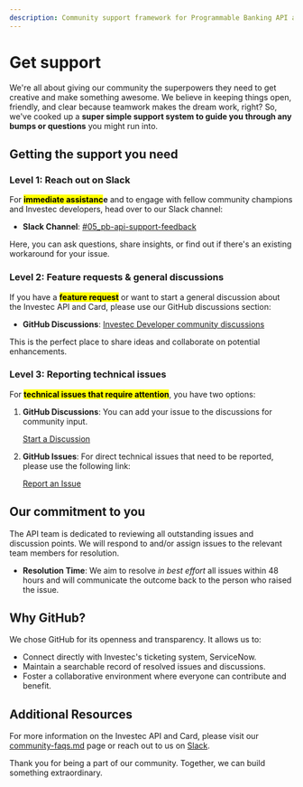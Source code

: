 ```yaml
---
description: Community support framework for Programmable Banking API and card accounts.
---
```


# Get support

We're all about giving our community the superpowers they need to get creative and make something awesome. We believe in keeping things open, friendly, and clear because teamwork makes the dream work, right? So, we've cooked up a **super simple support system to guide you through any bumps or questions** you might run into.

## Getting the support you need

### Level 1: Reach out on Slack

For <mark style="background-color:yellow;">**immediate assistanc**</mark>**e** and to engage with fellow community champions and Investec developers, head over to our Slack channel:

* **Slack Channel**: [#05\_pb-api-support-feedback](https://investec-dev-com.slack.com/archives/C05MQQDUJ3E)

Here, you can ask questions, share insights, or find out if there's an existing workaround for your issue.

### Level 2: Feature requests & general discussions

If you have a <mark style="background-color:yellow;">**feature request**</mark> or want to start a general discussion about the Investec API and Card, please use our GitHub discussions section:

* **GitHub Discussions**: [Investec Developer community discussions](https://github.com/orgs/Investec-Developer-Community/discussions)

This is the perfect place to share ideas and collaborate on potential enhancements.

### Level 3: Reporting technical issues

For <mark style="background-color:yellow;">**technical issues that require attention**</mark>, you have two options:

1.  **GitHub Discussions**: You can add your issue to the discussions for community input.

    [Start a Discussion](https://github.com/orgs/Investec-Developer-Community/discussions)
2.  **GitHub Issues**: For direct technical issues that need to be reported, please use the following link:

    [Report an Issue](https://github.com/Investec-Developer-Community/.github/issues)

## Our commitment to you

The API team is dedicated to reviewing all outstanding issues and discussion points. We will respond to and/or assign issues to the relevant team members for resolution.

* **Resolution Time**: We aim to resolve _in best effort_ all issues within 48 hours and will communicate the outcome back to the person who raised the issue.

## Why GitHub?

We chose GitHub for its openness and transparency. It allows us to:

* Connect directly with Investec's ticketing system, ServiceNow.
* Maintain a searchable record of resolved issues and discussions.
* Foster a collaborative environment where everyone can contribute and benefit.

## Additional Resources

For more information on the Investec API and Card, please visit our [community-faqs.md](community-faqs.md "mention") page or reach out to us on [Slack](https://investec-dev-com.slack.com/archives/C05MQQDUJ3E).

Thank you for being a part of our community. Together, we can build something extraordinary.
